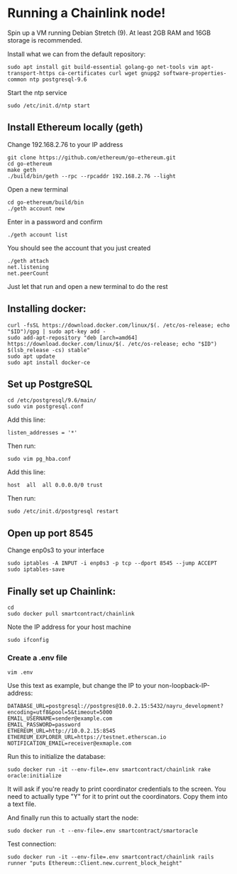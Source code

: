 # Running a Chainlink node!
Spin up a VM running Debian Stretch (9). At least 2GB RAM and 16GB storage is recommended.

Install what we can from the default repository:
```shell
sudo apt install git build-essential golang-go net-tools vim apt-transport-https ca-certificates curl wget gnupg2 software-properties-common ntp postgresql-9.6
```
Start the ntp service
```shell
sudo /etc/init.d/ntp start
```

## Install Ethereum locally (geth)

Change 192.168.2.76 to your IP address

```shell
git clone https://github.com/ethereum/go-ethereum.git
cd go-ethereum
make geth
./build/bin/geth --rpc --rpcaddr 192.168.2.76 --light
```

Open a new terminal
```shell
cd go-ethereum/build/bin
./geth account new
```

Enter in a password and confirm

```shell
./geth account list
```

You should see the account that you just created

```shell
./geth attach
net.listening
net.peerCount
```
Just let that run and open a new terminal to do the rest

## Installing docker:
```shell
curl -fsSL https://download.docker.com/linux/$(. /etc/os-release; echo "$ID")/gpg | sudo apt-key add -
sudo add-apt-repository "deb [arch=amd64] https://download.docker.com/linux/$(. /etc/os-release; echo "$ID") $(lsb_release -cs) stable"
sudo apt update
sudo apt install docker-ce
```
 
## Set up PostgreSQL

```shell
cd /etc/postgresql/9.6/main/
sudo vim postgresql.conf
```
Add this line:
```shell
listen_addresses = '*'
```
Then run:
```shell
sudo vim pg_hba.conf
```

Add this line:
```shell
host  all  all 0.0.0.0/0 trust
```
Then run:
```shell
sudo /etc/init.d/postgresql restart
```

## Open up port 8545

Change enp0s3 to your interface

```shell
sudo iptables -A INPUT -i enp0s3 -p tcp --dport 8545 --jump ACCEPT
sudo iptables-save
```

## Finally set up Chainlink:
```shell
cd
sudo docker pull smartcontract/chainlink
```

Note the IP address for your host machine
```shell
sudo ifconfig
```

### Create a .env file

```shell
vim .env
```

Use this text as example, but change the IP to your non-loopback-IP-address:
```shell
DATABASE_URL=postgresql://postgres@10.0.2.15:5432/nayru_development?encoding=utf8&pool=5&timeout=5000
EMAIL_USERNAME=sender@example.com
EMAIL_PASSWORD=password
ETHEREUM_URL=http://10.0.2.15:8545
ETHEREUM_EXPLORER_URL=https://testnet.etherscan.io
NOTIFICATION_EMAIL=receiver@exmaple.com
```
Run this to initialize the database:
```shell
sudo docker run -it --env-file=.env smartcontract/chainlink rake oracle:initialize
```
It will ask if you're ready to print coordinator credentials to the screen. You need to actually type "Y" for it to print out the coordinators. Copy them into a text file.

And finally run this to actually start the node:
```shell
sudo docker run -t --env-file=.env smartcontract/smartoracle
```
Test connection:
```shell
sudo docker run -it --env-file=.env smartcontract/chainlink rails runner "puts Ethereum::Client.new.current_block_height"
```
